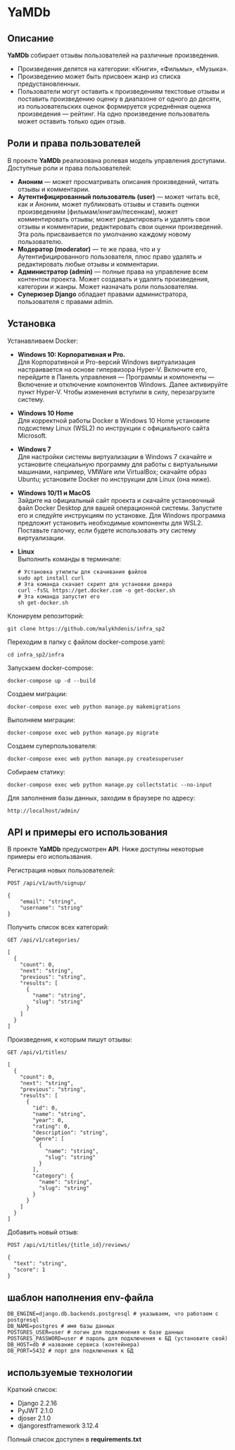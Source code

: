 # YaMDb
## Описание

**YaMDb** собирает отзывы пользователей на различные произведения. 
- Произведения делятся на категории: «Книги», «Фильмы», «Музыка».
- Произведению может быть присвоен жанр из списка предустановленных.
- Пользователи могут оставить к произведениям текстовые отзывы и поставить 
произведению оценку в диапазоне от одного до десяти, из пользовательских 
оценок формируется усреднённая оценка произведения — рейтинг. На одно 
произведение пользователь может оставить только один отзыв.

## Роли и права пользователей
В проекте **YaMDb** реализована ролевая модель управления доступами.
Доступные роли и права пользователей:
- **Аноним** — может просматривать описания произведений, читать отзывы и 
комментарии.
- **Аутентифицированный пользователь (user)** — может читать всё, как и Аноним, 
может публиковать отзывы и ставить оценки произведениям 
(фильмам/книгам/песенкам), может комментировать отзывы; может редактировать и 
удалять свои отзывы и комментарии, редактировать свои оценки произведений. Эта 
роль присваивается по умолчанию каждому новому пользователю.
- **Модератор (moderator)** — те же права, что и у Аутентифицированного 
пользователя, плюс право удалять и редактировать любые отзывы и комментарии.
- **Администратор (admin)** — полные права на управление всем контентом 
проекта. Может создавать и удалять произведения, категории и жанры. 
Может назначать роли пользователям.
- **Суперюзер Django** обладает правами администратора, пользователя 
с правами admin.

## Установка

Устанавливаем Docker:

- **Windows 10: Корпоративная и Pro.**  
Для Корпоративной и Pro-версий Windows виртуализация настраивается на основе гипервизора Hyper-V.
Включите его, перейдите в Панель управления — Программы и компоненты — Включение и отключение компонентов Windows.
Далее активируйте пункт Hyper-V. Чтобы изменения вступили в силу, перезагрузите систему.
- **Windows 10 Home**  
Для корректной работы Docker в Windows 10 Home установите подсистему Linux (WSL2) по инструкции с официального сайта Microsoft.
- **Windows 7**  
Для настройки системы виртуализации в Windows 7 скачайте и установите специальную программу для работы с виртуальными машинами, например, VMWare или VirtualBox; скачайте образ Ubuntu; установите Docker по инструкции для Linux (она ниже).
- **Windows 10/11 и MacOS**  
Зайдите на официальный сайт проекта и скачайте установочный файл Docker Desktop для вашей операционной системы.
Запустите его и следуйте инструкциям по установке. Для Windows программа предложит установить необходимые компоненты для WSL2. Поставьте галочку, если будете использовать эту систему виртуализации.
- **Linux**  
Выполнить команды в терминале:
  
  ```
  # Установка утилиты для скачивания файлов
  sudo apt install curl
  # Эта команда скачает скрипт для установки докера
  curl -fsSL https://get.docker.com -o get-docker.sh
  # Эта команда запустит его
  sh get-docker.sh
  ```

Клонируем репозиторий:
```
git clone https://github.com/malykhdenis/infra_sp2
```

Переходим в папку с файлом docker-compose.yaml:
```
cd infra_sp2/infra
```

Запускаем docker-compose:
```
docker-compose up -d --build 
```

Создаем миграции:
```
docker-compose exec web python manage.py makemigrations
```

Выполняем миграции:
```
docker-compose exec web python manage.py migrate
```

Создаем суперпользователя:
```
docker-compose exec web python manage.py createsuperuser
```

Собираем статику:
```
docker-compose exec web python manage.py collectstatic --no-input 
```

Для заполнения базы данных, заходим в браузере по адресу:
```
http://localhost/admin/ 
```

## API и примеры его использования

В проекте **YaMDb** предусмотрен **API**. 
Ниже доступны некоторые примеры его использвания.

Регистрация новых пользователей:
```
POST /api/v1/auth/signup/

{
    "email": "string",
    "username": "string"
}
```

Получить список всех категорий:
```
GET /api/v1/categories/

[
  {
    "count": 0,
    "next": "string",
    "previous": "string",
    "results": [
      {
        "name": "string",
        "slug": "string"
      }
    ]
  }
]
```

Произведения, к которым пишут отзывы:
```
GET /api/v1/titles/

[
  {
    "count": 0,
    "next": "string",
    "previous": "string",
    "results": [
      {
        "id": 0,
        "name": "string",
        "year": 0,
        "rating": 0,
        "description": "string",
        "genre": [
          {
            "name": "string",
            "slug": "string"
          }
        ],
        "category": {
          "name": "string",
          "slug": "string"
        }
      }
    ]
  }
]
```

Добавить новый отзыв:
```
POST /api/v1/titles/{title_id}/reviews/

{
  "text": "string",
  "score": 1
}
```

## шаблон наполнения env-файла

```
DB_ENGINE=django.db.backends.postgresql # указываем, что работаем с postgresql
DB_NAME=postgres # имя базы данных
POSTGRES_USER=user # логин для подключения к базе данных
POSTGRES_PASSWORD=user # пароль для подключения к БД (установите свой)
DB_HOST=db # название сервиса (контейнера)
DB_PORT=5432 # порт для подключения к БД
```

## используемые технологии
Краткий список:
- Django 2.2.16
- PyJWT 2.1.0
- djoser 2.1.0
- djangorestframework 3.12.4

Полный список доступен в **requirements.txt**